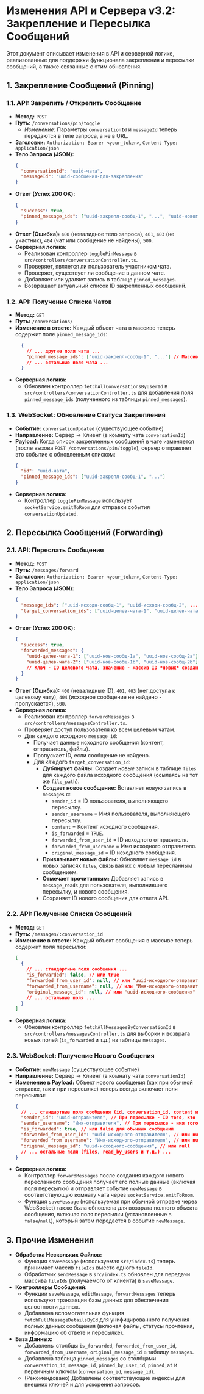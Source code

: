 # Изменения API и Сервера v3.2: Закрепление и Пересылка Сообщений

Этот документ описывает изменения в API и серверной логике, реализованные для поддержки функционала закрепления и пересылки сообщений, а также связанные с этим обновления.

## 1. Закрепление Сообщений (Pinning)

### 1.1. API: Закрепить / Открепить Сообщение

*   **Метод:** `POST`
*   **Путь:** `/conversations/pin/toggle`
    *   *Изменение:* Параметры `conversationId` и `messageId` теперь передаются в теле запроса, а не в URL.
*   **Заголовки:** `Authorization: Bearer <your_token>`, `Content-Type: application/json`
*   **Тело Запроса (JSON):**
    ```json
    {
      "conversationId": "uuid-чата",
      "messageId": "uuid-сообщения-для-закрепления"
    }
    ```
*   **Ответ (Успех 200 OK):**
    ```json
    {
      "success": true,
      "pinned_message_ids": ["uuid-закрепл-сообщ-1", "...", "uuid-нового-закрепл-сообщ"] // Актуальный список ID закрепленных сообщений в чате
    }
    ```
*   **Ответ (Ошибка):** `400` (невалидное тело запроса), `401`, `403` (не участник), `404` (чат или сообщение не найдены), `500`.
*   **Серверная логика:**
    *   Реализован контроллер `togglePinMessage` в `src/controllers/conversationController.ts`.
    *   Проверяет, является ли пользователь участником чата.
    *   Проверяет, существует ли сообщение в данном чате.
    *   Добавляет или удаляет запись в таблице `pinned_messages`.
    *   Возвращает актуальный список ID закрепленных сообщений.

### 1.2. API: Получение Списка Чатов

*   **Метод:** `GET`
*   **Путь:** `/conversations/`
*   **Изменение в ответе:** Каждый объект чата в массиве теперь содержит поле `pinned_message_ids`:
    ```json
      {
        // ... другие поля чата ...
        "pinned_message_ids": ["uuid-закрепл-сообщ-1", "..."] // Массив ID закрепленных сообщений (может быть пустым)
        // ... остальные поля чата ...
      }
    ```
*   **Серверная логика:**
    *   Обновлен контроллер `fetchAllConversationsByUserId` в `src/controllers/conversationController.ts` для добавления поля `pinned_message_ids` (полученного из таблицы `pinned_messages`).

### 1.3. WebSocket: Обновление Статуса Закрепления

*   **Событие:** `conversationUpdated` (существующее событие)
*   **Направление:** Сервер -> Клиент (в комнату чата `conversationId`)
*   **Payload:** Когда список закрепленных сообщений в чате изменяется (после вызова `POST /conversations/pin/toggle`), сервер отправляет это событие с обновленным списком:
    ```json
    {
      "id": "uuid-чата",
      "pinned_message_ids": ["uuid-закрепл-сообщ-1", "..."]
    }
    ```
*   **Серверная логика:**
    *   Контроллер `togglePinMessage` использует `socketService.emitToRoom` для отправки события `conversationUpdated`.

## 2. Пересылка Сообщений (Forwarding)

### 2.1. API: Переслать Сообщения

*   **Метод:** `POST`
*   **Путь:** `/messages/forward`
*   **Заголовки:** `Authorization: Bearer <your_token>`, `Content-Type: application/json`
*   **Тело Запроса (JSON):**
    ```json
    {
      "message_ids": ["uuid-исходн-сообщ-1", "uuid-исходн-сообщ-2", ...],
      "target_conversation_ids": ["uuid-целев-чата-1", "uuid-целев-чата-2", ...]
    }
    ```
*   **Ответ (Успех 200 OK):**
    ```json
    {
      "success": true,
      "forwarded_messages": {
        "uuid-целев-чата-1": ["uuid-нов-сообщ-1a", "uuid-нов-сообщ-2a"],
        "uuid-целев-чата-2": ["uuid-нов-сообщ-1b", "uuid-нов-сообщ-2b"]
        // Ключ - ID целевого чата, значение - массив ID *новых* созданных сообщений
      }
    }
    ```
*   **Ответ (Ошибка):** `400` (невалидные ID), `401`, `403` (нет доступа к целевому чату), `404` (исходное сообщение не найдено - пропускается), `500`.
*   **Серверная логика:**
    *   Реализован контроллер `forwardMessages` в `src/controllers/messagesController.ts`.
    *   Проверяет доступ пользователя ко всем целевым чатам.
    *   Для каждого исходного `message_id`:
        *   Получает данные исходного сообщения (контент, отправитель, файлы).
        *   Пропускает ID, если сообщение не найдено.
        *   Для каждого `target_conversation_id`:
            *   **Дублирует файлы:** Создает *новые* записи в таблице `files` для каждого файла исходного сообщения (ссылаясь на тот же `file_path`).
            *   **Создает новое сообщение:** Вставляет новую запись в `messages` с:
                *   `sender_id` = ID пользователя, выполняющего пересылку.
                *   `sender_username` = Имя пользователя, выполняющего пересылку.
                *   `content` = Контент исходного сообщения.
                *   `is_forwarded` = `TRUE`.
                *   `forwarded_from_user_id` = ID исходного отправителя.
                *   `forwarded_from_username` = Имя исходного отправителя.
                *   `original_message_id` = ID исходного сообщения.
            *   **Привязывает новые файлы:** Обновляет `message_id` в новых записях `files`, связывая их с *новым* пересланным сообщением.
            *   **Отмечает прочитанным:** Добавляет запись в `message_reads` для пользователя, выполнившего пересылку, и нового сообщения.
            *   Сохраняет ID нового сообщения для ответа API.

### 2.2. API: Получение Списка Сообщений

*   **Метод:** `GET`
*   **Путь:** `/messages/:conversation_id`
*   **Изменение в ответе:** Каждый объект сообщения в массиве теперь содержит поля пересылки:
    ```json
    [
      {
        // ... стандартные поля сообщения ...
        "is_forwarded": false, // или true
        "forwarded_from_user_id": null, // или "uuid-исходного-отправителя"
        "forwarded_from_username": null, // или "Имя-исходного-отправителя"
        "original_message_id": null, // или "uuid-исходного-сообщения"
        // ... остальные поля ...
      }
    ]
    ```
*   **Серверная логика:**
    *   Обновлен контроллер `fetchAllMessagesByConversationId` в `src/controllers/messagesController.ts` для выборки и возврата новых полей (`is_forwarded` и т.д.) из таблицы `messages`.

### 2.3. WebSocket: Получение Нового Сообщения

*   **Событие:** `newMessage` (существующее событие)
*   **Направление:** Сервер -> Клиент (в комнату чата `conversationId`)
*   **Изменение в Payload:** Объект нового сообщения (как при обычной отправке, так и при пересылке) теперь всегда включает поля пересылки:
    ```json
    {
      // ... стандартные поля сообщения (id, conversation_id, content и т.д.) ...
      "sender_id": "uuid-отправителя", // При пересылке - ID того, кто переслал
      "sender_username": "Имя-отправителя", // При пересылке - имя того, кто переслал
      "is_forwarded": true, // или false для обычных сообщений
      "forwarded_from_user_id": "uuid-исходного-отправителя", // или null
      "forwarded_from_username": "Имя-исходного-отправителя", // или null
      "original_message_id": "uuid-исходного-сообщения", // или null
      // ... остальные поля (files, read_by_users и т.д.) ...
    }
    ```
*   **Серверная логика:**
    *   Контроллер `forwardMessages` после создания каждого нового пересланного сообщения получает его полные данные (включая поля пересылки) и отправляет событие `newMessage` в соответствующую комнату чата через `socketService.emitToRoom`.
    *   Функция `saveMessage` (используемая при обычной отправке через WebSocket) также была обновлена для возврата полного объекта сообщения, включая поля пересылки (установленные в `false`/`null`), который затем передается в событие `newMessage`.

## 3. Прочие Изменения

*   **Обработка Нескольких Файлов:**
    *   Функция `saveMessage` (используемая `src/index.ts`) теперь принимает массив `fileIds` вместо одного `fileId`.
    *   Обработчик `sendMessage` в `src/index.ts` обновлен для передачи массива `fileIds` (получаемого от клиента) в `saveMessage`.
*   **Контроллеры Сообщений:**
    *   Функции `saveMessage`, `editMessage`, `forwardMessages` теперь используют транзакции базы данных для обеспечения целостности данных.
    *   Добавлена вспомогательная функция `fetchFullMessageDetailsById` для унифицированного получения полных данных сообщения (включая файлы, статусы прочтения, информацию об ответе и пересылке).
*   **База Данных:**
    *   Добавлены столбцы `is_forwarded`, `forwarded_from_user_id`, `forwarded_from_username`, `original_message_id` в таблицу `messages`.
    *   Добавлена таблица `pinned_messages` со столбцами `conversation_id`, `message_id`, `pinned_by_user_id`, `pinned_at` и первичным ключом (`conversation_id`, `message_id`).
    *   (Рекомендовано) Добавлены соответствующие индексы для внешних ключей и для ускорения запросов. 